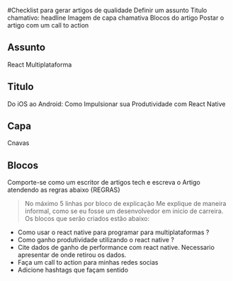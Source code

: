#Checklist para gerar artigos de qualidade 
Definir um assunto 
Titulo chamativo: headline 
Imagem de capa chamativa 
Blocos do artigo 
Postar o artigo com um call to action 


## Assunto 
   React Multiplataforma 
## Titulo 
   Do iOS ao Android: Como Impulsionar sua Produtividade com React Native
## Capa  
   Cnavas
## Blocos
   Comporte-se como um escritor de artigos tech e escreva o Artigo atendendo as regras abaixo 
   {REGRAS}
   > No máximo 5 linhas por bloco de explicação 
   > Me explique de maneira informal, como se eu fosse um desenvolvedor em inicio de carreira. 
   > Os blocos que serão criados estão abaixo: 
   - Como usar o react native para programar para multiplataformas ?
   - Como ganho produtividade utilizando o react native ?
   - Cite dados de ganho de performance com react native. Necessario apresentar de onde retirou os dados. 
   - Faça um call to action para minhas redes socias 
   - Adicione hashtags que façam sentido 